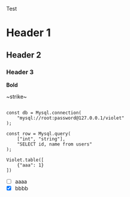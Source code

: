 Test

# Header 1
## Header 2
### Header 3

**Bold**

~strike~

```violet

const db = Mysql.connection(
    "mysql://root:password@127.0.0.1/violet"
);

const row = Mysql.query(
    ["int", "string"], 
    "SELECT id, name from users"
);

Violet.table([
    {"aaa": 1}
])

```
- [ ] aaaa
- [x] bbbb